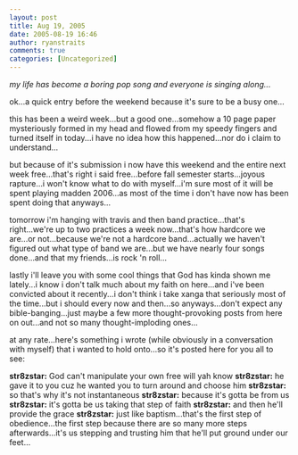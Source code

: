 ```yaml
---
layout: post
title: Aug 19, 2005
date: 2005-08-19 16:46
author: ryanstraits
comments: true
categories: [Uncategorized]
---
```

<em>my life has become a boring pop song and everyone is singing along...</em>

ok...a quick entry before the weekend because it's sure to be a busy one...

this has been a weird week...but a good one...somehow a 10 page paper mysteriously formed in my head and flowed from my speedy fingers and turned itself in today...i have no idea how this happened...nor do i claim to understand...

but because of it's submission i now have this weekend and the entire next week free...that's right i said free...before fall semester starts...joyous rapture...i won't know what to do with myself...i'm sure most of it will be spent playing madden 2006...as most of the time i don't have now has been spent doing that anyways...

tomorrow i'm hanging with travis and then band practice...that's right...we're up to two practices a week now...that's how hardcore we are...or not...because we're not a hardcore band...actually we haven't figured out what type of band we are...but we have nearly four songs done...and that my friends...is rock 'n roll...

lastly i'll leave you with some cool things that God has kinda shown me lately...i know i don't talk much about my faith on here...and i've been convicted about it recently...i don't think i take xanga that seriously most of the time...but i should every now and then...so anyways...don't expect any bible-banging...just maybe a few more thought-provoking posts from here on out...and not so many thought-imploding ones...

at any rate...here's something i wrote (while obviously in a conversation with myself) that i wanted to hold onto...so it's posted here for you all to see:

<strong>str8zstar:</strong> God can't manipulate your own free will yah know
<strong>str8zstar:</strong> he gave it to you cuz he wanted you to turn around and choose him
<strong>str8zstar:</strong> so that's why it's not instantaneous
<strong>str8zstar:</strong> because it's gotta be from us
<strong>str8zstar:</strong> it's gotta be us taking that step of faith
<strong>str8zstar:</strong> and then he'll provide the grace
<strong>str8zstar:</strong> just like baptism...that's the first step of obedience...the first step because there are so many more steps afterwards...it's us stepping and trusting him that he'll put ground under our feet...
